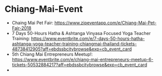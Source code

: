 # Chiang-Mai-Event

- Chaing Mai Pet Fair: https://www.zipeventapp.com/e/Chiang-Mai-Pet-Fair-2018
- 7 Days 50-Hours Hatha & Ashtanga Vinyasa Focused Yoga Teacher Training: https://www.eventbrite.com/e/7-days-50-hours-hatha-ashtanga-yoga-teacher-training-chiangmai-thailand-tickets-48738412905?aff=ebdssbcitybrowse&exp=cb_event_card
- 5th Chiang Mai Entrepreneurs Meetup!: https://www.eventbrite.com/e/chiang-mai-entrepreneurs-meetup-6-tickets-50532884217?aff=ebdssbcitybrowse&exp=cb_event_card
- 
